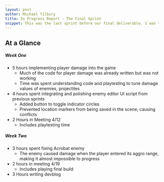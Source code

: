 ```yaml
---
layout: post
author: Michael Tilbury
title: Io Progress Report - The Final Sprint
snippet: This was the last sprint before our final deliverable. I was tasked with implementing player damage, which was urgently important for playtesting the game before the showcase. I also had to fix a game-breaking bug in the Acrobat's damage-box.
---
```

## At a Glance
##### Week One
* 5 hours implementing player damage into the game
  * Much of the code for player damage was already written but was not working
  * Time was spent understanding code and playtesting to tune damage values of enemies, projectiles
* 4 hours spent integrating and polishing enemy editor UI script from previous sprints
  * Added button to toggle indicator circles
  * Prevented location markers from being saved in the scene, causing conflicts
* 2 Hours in Meeting 4/12
  * Includes playtesting time

##### Week Two
* 3 hours spent fixing Acrobat enemy
  * The enemy caused damage when the player entered its aggro range, making it almost impossible to progress
* 2 hours in meeting 4/19
  * Includes playing final build
* 3 Hours writing devblog